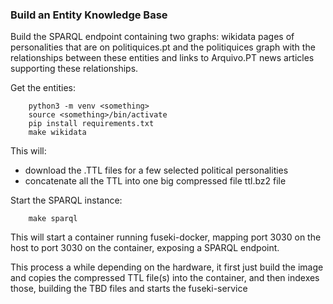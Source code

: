 ### Build an Entity Knowledge Base

Build the SPARQL endpoint containing two graphs: wikidata pages of personalities that 
are on politiquices.pt and the politiquices graph with the relationships between these entities
and links to Arquivo.PT news articles supporting these relationships.

Get the entities:
```
    python3 -m venv <something>
    source <something>/bin/activate
    pip install requirements.txt
    make wikidata 
```

This will:

  - download the .TTL files for a few selected political personalities
  - concatenate all the TTL into one big compressed file ttl.bz2 file

Start the SPARQL instance:
```
    make sparql
```

This will start a container running fuseki-docker, mapping port 3030 on the host to port 3030 on 
the container, exposing a SPARQL endpoint. 

This process a while depending on the hardware, it first just build the image and copies the 
compressed TTL file(s) into the container, and then indexes those, building the TBD files and 
starts the fuseki-service
